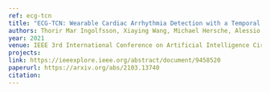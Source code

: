 ```yaml
---
ref: ecg-tcn
title: "ECG-TCN: Wearable Cardiac Arrhythmia Detection with a Temporal Convolutional Network"
authors: Thorir Mar Ingolfsson, Xiaying Wang, Michael Hersche, Alessio Burrello, Lukas Cavigelli, Luca Benini
year: 2021
venue: IEEE 3rd International Conference on Artificial Intelligence Circuits and Systems (AICAS)
projects:
link: https://ieeexplore.ieee.org/abstract/document/9458520
paperurl: https://arxiv.org/abs/2103.13740
citation: 
---
```


